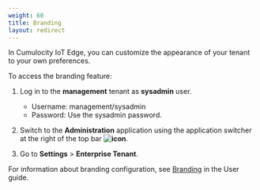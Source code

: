 ```yaml
---
weight: 60
title: Branding
layout: redirect
---
```


In Cumulocity IoT Edge, you can customize the appearance of your tenant to your own preferences.

To access the branding feature:

1. Log in to the **management** tenant as **sysadmin** user.
	- Username: management/sysadmin
	- Password: Use the sysadmin password.

2. Switch to the **Administration** application using the application switcher at the right of the top bar **<img class="Default" src="/images/icons/switcher-icon.png" alt="icon" style="display: inline; float: none">**.

3. Go to **Settings** > **Enterprise Tenant**.

For information about branding configuration, see [Branding](/users-guide/enterprise-edition/#branding) in the User guide.